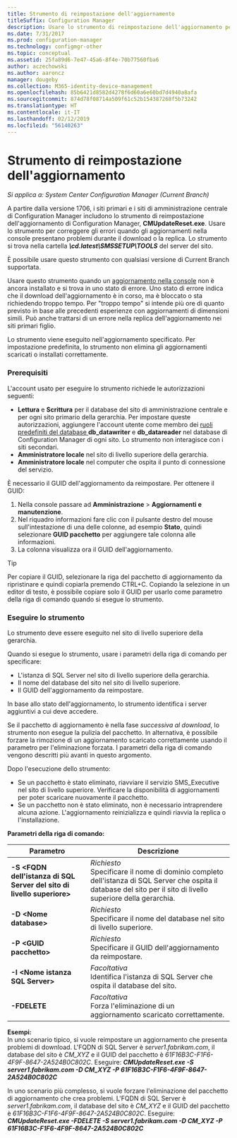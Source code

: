 ```yaml
---
title: Strumento di reimpostazione dell'aggiornamento
titleSuffix: Configuration Manager
description: Usare lo strumento di reimpostazione dell'aggiornamento per gli aggiornamenti nella console per System Center Configuration Manager.
ms.date: 7/31/2017
ms.prod: configuration-manager
ms.technology: configmgr-other
ms.topic: conceptual
ms.assetid: 25fa89d6-7e47-45a6-8f4e-70b77560fba6
author: aczechowski
ms.author: aaroncz
manager: dougeby
ms.collection: M365-identity-device-management
ms.openlocfilehash: 85b6421d8582d4278f6d60a6e60bd7d4940a8afa
ms.sourcegitcommit: 874d78f08714a509f61c52b154387268f5b73242
ms.translationtype: HT
ms.contentlocale: it-IT
ms.lasthandoff: 02/12/2019
ms.locfileid: "56140263"
---
```

# <a name="update-reset-tool"></a>Strumento di reimpostazione dell'aggiornamento

*Si applica a: System Center Configuration Manager (Current Branch)*  


A partire dalla versione 1706, i siti primari e i siti di amministrazione centrale di Configuration Manager includono lo strumento di reimpostazione dell'aggiornamento di Configuration Manager, **CMUpdateReset.exe**. Usare lo strumento per correggere gli errori quando gli aggiornamenti nella console presentano problemi durante il download o la replica. Lo strumento si trova nella cartella ***\cd.latest\SMSSETUP\TOOLS*** del server del sito.

È possibile usare questo strumento con qualsiasi versione di Current Branch supportata.

Usare questo strumento quando un [aggiornamento nella console](/sccm/core/servers/manage/install-in-console-updates) non è ancora installato e si trova in uno stato di errore. Uno stato di errore indica che il download dell'aggiornamento è in corso, ma è bloccato o sta richiedendo troppo tempo. Per "troppo tempo" si intende più ore di quanto previsto in base alle precedenti esperienze con aggiornamenti di dimensioni simili. Può anche trattarsi di un errore nella replica dell'aggiornamento nei siti primari figlio.  

Lo strumento viene eseguito nell'aggiornamento specificato. Per impostazione predefinita, lo strumento non elimina gli aggiornamenti scaricati o installati correttamente.  

### <a name="prerequisites"></a>Prerequisiti
L'account usato per eseguire lo strumento richiede le autorizzazioni seguenti:
-   **Lettura** e **Scrittura** per il database del sito di amministrazione centrale e per ogni sito primario della gerarchia. Per impostare queste autorizzazioni, aggiungere l'account utente come membro dei [ruoli predefiniti del database ](/sql/relational-databases/security/authentication-access/database-level-roles#fixed-database-roles)**db_datawriter** e **db_datareader** nel database di Configuration Manager di ogni sito. Lo strumento non interagisce con i siti secondari.
-   **Amministratore locale** nel sito di livello superiore della gerarchia.
-   **Amministratore locale** nel computer che ospita il punto di connessione del servizio.

È necessario il GUID dell'aggiornamento da reimpostare. Per ottenere il GUID:
  1.   Nella console passare ad **Amministrazione** > **Aggiornamenti e manutenzione**.
  2.   Nel riquadro informazioni fare clic con il pulsante destro del mouse sull'intestazione di una delle colonne, ad esempio **Stato**, quindi selezionare **GUID pacchetto** per aggiungere tale colonna alle informazioni.
  3.   La colonna visualizza ora il GUID dell'aggiornamento.

> [!TIP]  
> Per copiare il GUID, selezionare la riga del pacchetto di aggiornamento da ripristinare e quindi copiarla premendo CTRL+C. Copiando la selezione in un editor di testo, è possibile copiare solo il GUID per usarlo come parametro della riga di comando quando si esegue lo strumento.

### <a name="run-the-tool"></a>Eseguire lo strumento    
Lo strumento deve essere eseguito nel sito di livello superiore della gerarchia.

Quando si esegue lo strumento, usare i parametri della riga di comando per specificare:
  -   L'istanza di SQL Server nel sito di livello superiore della gerarchia.
  -   Il nome del database del sito nel sito di livello superiore.
  -   Il GUID dell'aggiornamento da reimpostare.

In base allo stato dell'aggiornamento, lo strumento identifica i server aggiuntivi a cui deve accedere.   

Se il pacchetto di aggiornamento è nella fase *successiva al download*, lo strumento non esegue la pulizia del pacchetto. In alternativa, è possibile forzare la rimozione di un aggiornamento scaricato correttamente usando il parametro per l'eliminazione forzata. I parametri della riga di comando vengono descritti più avanti in questo argomento.

Dopo l'esecuzione dello strumento:
-   Se un pacchetto è stato eliminato, riavviare il servizio SMS_Executive nel sito di livello superiore. Verificare la disponibilità di aggiornamenti per poter scaricare nuovamente il pacchetto.
-   Se un pacchetto non è stato eliminato, non è necessario intraprendere alcuna azione. L'aggiornamento reinizializza e quindi riavvia la replica o l'installazione.

**Parametri della riga di comando:**  


|                        Parametro                         |                                                       Descrizione                                                        |
|----------------------------------------------------------|--------------------------------------------------------------------------------------------------------------------------|
| **-S &lt;FQDN dell'istanza di SQL Server del sito di livello superiore>** | *Richiesto* <br> Specificare il nome di dominio completo dell'istanza di SQL Server che ospita il database del sito per il sito di livello superiore della gerarchia. |
|                **-D &lt;Nome database>**                 |                          *Richiesto* <br> Specificare il nome del database nel sito di livello superiore.                          |
|                 **-P &lt;GUID pacchetto>**                 |                        *Richiesto* <br> Specificare il GUID dell'aggiornamento da reimpostare.                        |
|           **-I &lt;Nome istanza SQL Server>**           |                    *Facoltativa* <br> Identifica l'istanza di SQL Server che ospita il database del sito.                     |
|                       **-FDELETE**                       |                       *Facoltativa* <br> Forza l'eliminazione di un aggiornamento scaricato correttamente.                        |

 **Esempi:**  
 In uno scenario tipico, si vuole reimpostare un aggiornamento che presenta problemi di download. L'FQDN di SQL Server è *server1.fabrikam.com*, il database del sito è *CM_XYZ* e il GUID del pacchetto è *61F16B3C-F1F6-4F9F-8647-2A524B0C802C*.  Eseguire: ***CMUpdateReset.exe -S server1.fabrikam.com -D CM_XYZ -P 61F16B3C-F1F6-4F9F-8647-2A524B0C802C***

 In uno scenario più complesso, si vuole forzare l'eliminazione del pacchetto di aggiornamento che crea problemi. L'FQDN di SQL Server è *server1.fabrikam.com*, il database del sito è *CM_XYZ* e il GUID del pacchetto è *61F16B3C-F1F6-4F9F-8647-2A524B0C802C*.  Eseguire: ***CMUpdateReset.exe  -FDELETE -S server1.fabrikam.com -D CM_XYZ -P 61F16B3C-F1F6-4F9F-8647-2A524B0C802C***
